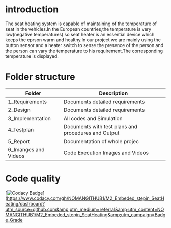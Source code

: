 # introduction
The seat heating system is capable of maintaining of the temperature of seat in the vehicles.In the European countries,the temperature is very low(negative temperatures) so seat heater is an essential device which keeps the eprson warm and healthy.In our project we are mainly using the button sensor and a heater switch to sense the presence of the person and the person can vary the temperature to his requirement.The corresponding temperature is displayed.

# Folder structure
| Folder | Description |
| --- | --- |
|1_Requirements|Documents detailed requirements|
|2_Design|Documents detailed requirements|
|3_Implementation|All codes and Simulation|
|4_Testplan|Documents with test plans and procedures and Output|
|5_Report|Documentation of whole projec|
|6_Imanges and Videos|Code Execution Images and Videos|

# Code quality
[![Codacy Badge](https://app.codacy.com/project/badge/Grade/0bdfc8c0e03c423e803549a36690144f)](https://www.codacy.com/gh/NOMANGITHUB1/M2_Embeded_stepin_SeatHeating/dashboard?utm_source=github.com&amp;utm_medium=referral&amp;utm_content=NOMANGITHUB1/M2_Embeded_stepin_SeatHeating&amp;utm_campaign=Badge_Grade




